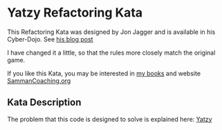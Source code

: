# Yatzy Refactoring Kata

This Refactoring Kata was designed by Jon Jagger and is available in his Cyber-Dojo.
See [his blog post](http://jonjagger.blogspot.co.uk/2012/05/yahtzee-cyber-dojo-refactoring-in-java.html)

I have changed it a little, so that the rules more closely match the original game.

If you like this Kata, you may be interested in [my books](https://leanpub.com/u/emilybache) and
website [SammanCoaching.org](https://sammancoaching.org)

## Kata Description

The problem that this code is designed to solve is explained
here: [Yatzy](https://sammancoaching.org/kata_descriptions/yatzy.html)
